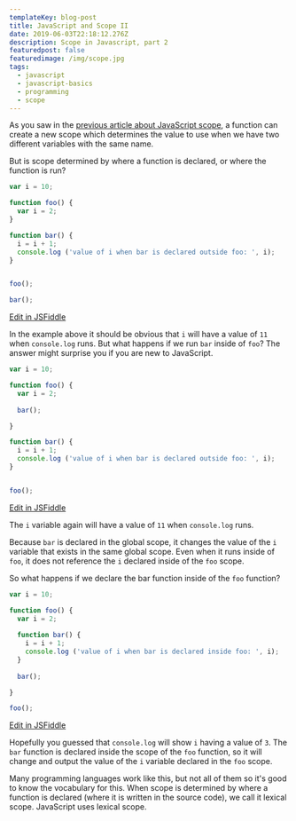 ```yaml
---
templateKey: blog-post
title: JavaScript and Scope II
date: 2019-06-03T22:18:12.276Z
description: Scope in Javascript, part 2
featuredpost: false
featuredimage: /img/scope.jpg
tags:
  - javascript
  - javascript-basics
  - programming
  - scope
---
```

As you saw in the [previous article about JavaScript scope](/blog/2019-06-01-javascript-and-scope/), a function can create a new scope which determines the value to use when we have two different variables with the same name.

But is scope determined by where a function is declared, or where the function is run?

```js
var i = 10;

function foo() {
  var i = 2;
}

function bar() {
  i = i + 1;
  console.log ('value of i when bar is declared outside foo: ', i);
}


foo();

bar();
```
<div class="jsfiddle-link">
  <a href="https://jsfiddle.net/tchaffee/0jwyg6za/" target="_blank">Edit in JSFiddle</a>
</div>

In the example above it should be obvious that `i` will have a value of `11` when `console.log` runs. But what happens if we run `bar` inside of `foo`? The answer might surprise you if you are new to JavaScript.

```js
var i = 10;

function foo() {
  var i = 2;
    
  bar();

}

function bar() {
  i = i + 1;
  console.log ('value of i when bar is declared outside foo: ', i);
}


foo();
```
<div class="jsfiddle-link">
  <a href="https://jsfiddle.net/tchaffee/bue5zf9w/" target="_blank">Edit in JSFiddle</a>
</div>

The `i` variable again will have a value of `11` when `console.log` runs.

Because `bar` is declared in the global scope, it changes the value of the `i` variable that exists in the same global scope. Even when it runs inside of `foo`, it does not reference the `i` declared inside of the `foo` scope.

So what happens if we declare the bar function inside of the `foo` function?

```js
var i = 10;

function foo() {
  var i = 2;
  
  function bar() {
    i = i + 1;
    console.log ('value of i when bar is declared inside foo: ', i);
  }
  
  bar();

}

foo();
```
<div class="jsfiddle-link">
  <a href="https://jsfiddle.net/tchaffee/x3f1Ln8e/" target="_blank">Edit in JSFiddle</a>
</div>

Hopefully you guessed that `console.log` will show `i` having a value of `3`. The `bar` function is declared inside the scope of the `foo` function, so it will change and output the value of the `i` variable declared in the `foo` scope.

Many programming languages work like this, but not all of them so it's good to know the vocabulary for this. When scope is determined by where a function is declared (where it is written in the source code), we call it lexical scope. JavaScript uses lexical scope.
